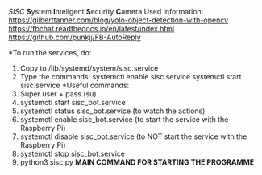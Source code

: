 *SISC*
            **S**ystem **I**nteligent **S**ecurity **C**amera
            Used information:
https://gilberttanner.com/blog/yolo-object-detection-with-opencv
https://fbchat.readthedocs.io/en/latest/index.html
https://github.com/punkjj/FB-AutoReply

*To run the services, do:
1. Copy to /lib/systemd/system/sisc.service
2. Type the commands: systemctl enable sisc.service
                      systemctl start sisc.service
*Useful commands:
1. Super user + pass (su)
2. systemctl start sisc_bot.service
3. systemctl status sisc_bot.service (to watch the actions)
4. systemctl enable sisc_bot.service (to start the service with the Raspberry Pi)
5. systemctl disable sisc_bot.service (to NOT start the service with the Raspberry Pi)
6. systemctl stop sisc_bot.service
7. python3 sisc.py **MAIN COMMAND FOR STARTING THE PROGRAMME**
